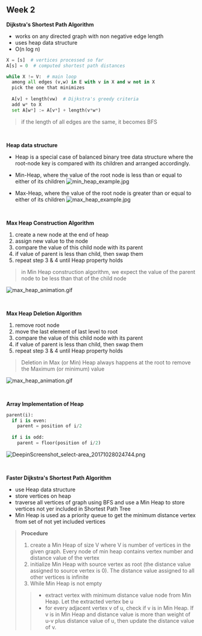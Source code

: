Week 2
---

**Dijkstra's Shortest Path Algorithm**
- works on any directed graph with non negative edge length
- uses heap data structure
- O(n log n)
```python
X = [s]  # vertices processed so far
A[s] = 0  # computed shortest path distances

while X != V:  # main loop
  among all edges (v,w) in E with v in X and w not in X
  pick the one that minimizes
  
  A[v] + length(vw)  # Dijkstra's greedy criteria
  add w* to X
  set A[w*] := A[v*] + length(v*w*)
```
> if the length of all edges are the same, it becomes BFS

 <br>
 
**Heap data structure**
 - Heap is a special case of balanced binary tree data structure where the root-node key is compared with its children and arranged accordingly.

- Min-Heap, where the value of the root node is less than or equal to either of its children
![min_heap_example.jpg](https://raw.githubusercontent.com/Hadesy2k/algnotes/master/images/5jkp0hqlmnsl9pb9.jpg)


- Max-Heap, where the value of the root node is greater than or equal to either of its children
![max_heap_example.jpg](https://raw.githubusercontent.com/Hadesy2k/algnotes/master/images/51swwdcktob0rudi.jpg)

<br>

**Max Heap Construction Algorithm**
1. create a new node at the end of heap
2. assign new value to the node
3. compare the value of this child node with its parent
4. if value of parent is less than child, then swap them
5. repeat step 3 & 4 until Heap property holds

> in Min Heap construction algorithm, we expect the value of the parent node to be less than that of the child node
 
![max_heap_animation.gif](https://raw.githubusercontent.com/Hadesy2k/algnotes/master/images/rwa9qrkzzw9g4x6r.gif)

<br>

**Max Heap Deletion Algorithm**
1. remove root node
2. move the last element of last level to root
3. compare the value of this child node with its parent
4. if value of parent is less than child, then swap them
5. repeat step 3 & 4 until Heap property holds

> Deletion in Max (or Min) Heap always happens at the root to remove the Maximum (or minimum) value

![max_heap_animation.gif](https://raw.githubusercontent.com/Hadesy2k/algnotes/master/images/h6y6yj399dswz5mi.gif)

<br>

**Array Implementation of Heap**
```python
parent(i):
  if i is even:
    parent = position of i/2
  
  if i is odd:
    parent = floor(position of i/2)
```
![DeepinScreenshot_select-area_20171028024744.png](https://raw.githubusercontent.com/Hadesy2k/algnotes/master/images/244fjcctzfamj9k9.png)

<br>

**Faster Dijkstra's Shortest Path Algorithm**
- use Heap data structure
- store vertices on heap
- traverse all vertices of graph using BFS and use a Min Heap to store vertices not yer included in Shortest Path Tree
- Min Heap is used as a priority queue to get the minimum distance vertex from set of not yet included vertices

> **Procedure**  
> 1. create a Min Heap of size V where V is number of vertices in the given graph. Every node of min heap contains vertex number and distance value of the vertex
> 2. initialize Min Heap with source vertex as root (the distance value assigned to source vertex is 0). The distance value assigned to all other vertices is infinite
> 3. While Min Heap is not empty
> > - extract vertex with minimum distance value node from Min Heap. Let the extracted vertex be u
> > - for every adjacent vertex v of u, check if v is in Min Heap. If v is in Min Heap and distance value is more than weight of u-v plus distance value of u, then update the distance value of v.
